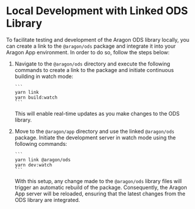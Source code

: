 # Local Development with Linked ODS Library

To facilitate testing and development of the Aragon ODS library locally, you can create a link to the `@aragon/ods`
package and integrate it into your Aragon App environment. In order to do so, follow the steps below:

1.  Navigate to the `@aragon/ods` directory and execute the following commands to create a link to the package and initiate
    continuous building in watch mode:

        ```
        yarn link
        yarn build:watch
        ```

    This will enable real-time updates as you make changes to the ODS library.

2.  Move to the `@aragon/app` directory and use the linked `@aragon/ods` package. Initiate the development server in
    watch mode using the following commands:

        ```
        yarn link @aragon/ods
        yarn dev:watch
        ```

    With this setup, any change made to the `@aragon/ods` library files will trigger an automatic rebuild of the package.
    Consequently, the Aragon App server will be reloaded, ensuring that the latest changes from the ODS library are integrated.
